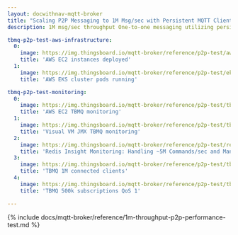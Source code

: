 ```yaml
---
layout: docwithnav-mqtt-broker
title: "Scaling P2P Messaging to 1M Msg/sec with Persistent MQTT Clients"
description: 1M msg/sec throughput One-to-one messaging utilizing persistent DEVICE clients as subscribers

tbmq-p2p-test-aws-infrastructure:
  0:
    image: https://img.thingsboard.io/mqtt-broker/reference/p2p-test/aws-instances.png
    title: 'AWS EC2 instances deployed'
  1:
    image: https://img.thingsboard.io/mqtt-broker/reference/p2p-test/eks-pods.png
    title: 'AWS EKS cluster pods running'  

tbmq-p2p-test-monitoring:
  0:
    image: https://img.thingsboard.io/mqtt-broker/reference/p2p-test/tbmq-aws.png
    title: 'AWS EC2 TBMQ monitoring'
  1:
    image: https://img.thingsboard.io/mqtt-broker/reference/p2p-test/tbmq-visual-vm-jmx.png
    title: 'Visual VM JMX TBMQ monitoring'
  2:
    image: https://img.thingsboard.io/mqtt-broker/reference/p2p-test/redis-monitoring.png
    title: 'Redis Insight Monitoring: Handling ~5M Commands/sec and Managing ~2.5M Keys'
  3:
    image: https://img.thingsboard.io/mqtt-broker/reference/p2p-test/tbmq-total-connected-clients.png
    title: 'TBMQ 1M connected clients'
  4:
    image: https://img.thingsboard.io/mqtt-broker/reference/p2p-test/tbmq-total-subscriptions.png
    title: 'TBMQ 500k subscriptions QoS 1'  

---
```


{% include docs/mqtt-broker/reference/1m-throughput-p2p-performance-test.md %}
